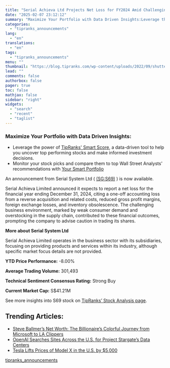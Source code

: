 ```yaml
---
title: "Serial Achieva Ltd Projects Net Loss for FY2024 Amid Challenging Market Conditions"
date: "2025-02-07 23:12:12"
summary: "Maximize Your Portfolio with Data Driven Insights:Leverage the power of TipRanks' Smart Score, a data-driven tool to help you uncover top performing stocks and make informed investment decisions. Monitor your stock picks and compare them to top Wall Street Analysts' recommendations with Your Smart PortfolioAn announcement from Serial System Ltd..."
categories:
  - "tipranks_announcements"
lang:
  - "en"
translations:
  - "en"
tags:
  - "tipranks_announcements"
menu: ""
thumbnail: "https://blog.tipranks.com/wp-content/uploads/2022/09/shutterstock_264965759-750x406.jpg"
lead: ""
comments: false
authorbox: false
pager: true
toc: false
mathjax: false
sidebar: "right"
widgets:
  - "search"
  - "recent"
  - "taglist"
---
```


### Maximize Your Portfolio with Data Driven Insights:

* Leverage the power of [TipRanks' Smart Score](https://www.tipranks.com/screener/top-smart-score-stocks), a data-driven tool to help you uncover top performing stocks and make informed investment decisions.
* Monitor your stock picks and compare them to top Wall Street Analysts' recommendations with  [Your Smart Portfolio](https://www.tipranks.com/smart-portfolio/holdings)

An announcement from Serial System Ltd ( [(SG:S69)](https://www.tipranks.com/stocks/sg:s69) ) is now available.

Serial Achieva Limited announced it expects to report a net loss for the financial year ending December 31, 2024, citing a one-off accounting loss from a reverse acquisition and related costs, reduced gross profit margins, foreign exchange losses, and inventory obsolescence. The challenging business environment, marked by weak consumer demand and overstocking in the supply chain, contributed to these financial outcomes, prompting the company to advise caution in trading its shares.

**More about Serial System Ltd**

Serial Achieva Limited operates in the business sector with its subsidiaries, focusing on providing products and services within its industry, although specific market focus details are not provided.

**YTD Price Performance:** -8.00%

**Average Trading Volume:** 301,493

**Technical Sentiment Consensus Rating:** Strong Buy

**Current Market Cap:** S$41.21M

See more insights into S69 stock on [TipRanks’ Stock Analysis page](https://www.tipranks.com/stocks/sg:s69/stock-analysis).

Trending Articles:
------------------

* [Steve Ballmer’s Net Worth: The Billionaire’s Colorful Journey from Microsoft to LA Clippers](https://www.tipranks.com/news/steve-ballmers-net-worth-the-billionaires-colorful-journey-from-microsoft-to-la-clippers)
* [OpenAI Searches Sites Across the U.S. for Project Stargate’s Data Centers](https://www.tipranks.com/news/openai-searches-sites-across-the-u-s-for-project-stargates-data-centers)
* [Tesla Lifts Prices of Model X in the U.S. by $5,000](https://www.tipranks.com/news/tesla-lifts-prices-of-model-x-in-the-u-s-by-5000)

[tipranks_announcements](https://www.tipranks.com/news/company-announcements/serial-achieva-ltd-projects-net-loss-for-fy2024-amid-challenging-market-conditions)
